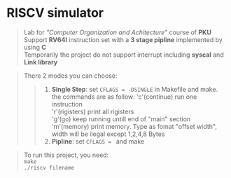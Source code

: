 # RISCV simulator
>Lab for  *"Computer Organization and Achitecture"* course of **PKU**  \
>Support **RV64I** instruction set with a **3 stage pipline** implemented by using **C**  \
>Temporarily the  project do not support interrupt including **syscal** and **Link library**

>There 2 modes you can choose:
>>1. **Single Step**:  set ```CFLAGS = -DSINGLE``` in Makefile and make. the commands are as follow:
>>'c'(continue) run one instruction  \
>>'r'(rigisters) print all rigisters  \
>>'g'(go) keep running untill end of "main" section  \
>>'m'(memory) print memory. Type as fomat "offset width", width will be ilegal except 1,2,4,8 Bytes
>>2. **Pipline**: set ```CFLAGS = ``` and make

>To run this project, you need:\
>```make```\
>```./riscv filename```
